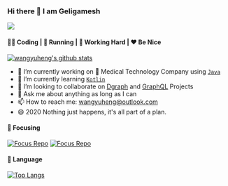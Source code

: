 ### Hi there 👋 I am Geligamesh

![](https://komarev.com/ghpvc/?username=wangyuheng)

####  👨‍💻  Coding  |  :running:  Running  |  :office:  Working Hard  |  :hearts:  Be Nice
 
[![wangyuheng's github stats](https://github-readme-stats.vercel.app/api?username=wangyuheng&show_icons=true)](https://github.com/anuraghazra/github-readme-stats)

- 🔭 I’m currently working on :hospital: Medical Technology Company using [`Java`](https://github.com/topics/java)
- 🌱 I’m currently learning [`Kotlin`](https://github.com/topics/kotlin)
- 👯 I’m looking to collaborate on [Dgraph](https://github.com/topics/dgraph) and [GraphQL](https://github.com/topics/graphql) Projects
- 💬 Ask me about anything as long as I can
- 📫 How to reach me: wangyuheng@outlook.com
- 😄 2020 Nothing just happens, it's all part of a plan.


####  :rainbow:  Focusing

[![Focus Repo](https://github-readme-stats.vercel.app/api/pin/?username=YituHealthcare&repo=Arc)](https://github.com/YituHealthcare/Arc)
[![Focus Repo](https://github-readme-stats.vercel.app/api/pin/?username=wangyuheng&repo=ddl2plantuml)](https://github.com/wangyuheng/ddl2plantuml)

####  :hammer:  Language

[![Top Langs](https://github-readme-stats.vercel.app/api/top-langs/?username=wangyuheng&hide=html,css)](https://github.com/wangyuheng)
